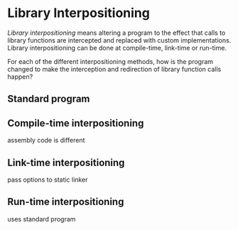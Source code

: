 # Library Interpositioning

*Library interpositioning* means altering a program to the effect that
calls to library functions are intercepted and replaced with custom
implementations. Library interpositioning can be done at compile-time,
link-time or run-time.

For each of the different interpositioning methods, how is the program
changed to make the interception and redirection of library function
calls happen?

## Standard program



## Compile-time interpositioning

assembly code is different

## Link-time interpositioning

pass options to static linker

## Run-time interpositioning

uses standard program

